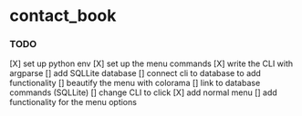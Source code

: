 # contact_book

### TODO

[X] set up python env
[X] set up the menu commands
[X] write the CLI with argparse
[] add SQLLite database
[] connect cli to database to add functionality
[] beautify the menu with colorama
[] link to database commands (SQLLite)
[] change CLI to click
[X] add normal menu
[] add functionality for the menu options
